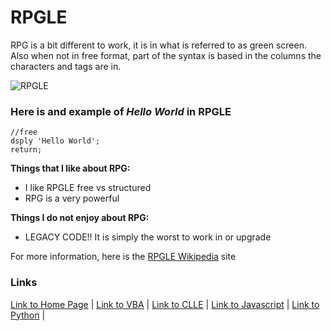 # RPGLE

RPG is a bit different to work, it is in what is referred to as green screen. Also when not in free format, part of the syntax is based in the columns the characters and tags are in.

![RPGLE](https://i.ytimg.com/vi/6-eOEiW2mrQ/hqdefault.jpg)

### Here is and example of _Hello World_ in RPGLE
```
//free
dsply 'Hello World';
return;
```

**Things that I like about RPG:**
* I like RPGLE free vs structured
* RPG is a very powerful

**Things I do not enjoy about RPG:**
* LEGACY CODE!! It is simply the worst to work in or upgrade

For more information, here is the  [RPGLE Wikipedia](https://en.wikipedia.org/wiki/IBM_RPG) site

### Links
[Link to Home Page](https://github.com/Dwalden2021/My_Project/blob/main/README.md) | 
[Link to VBA](https://github.com/Dwalden2021/My_Project/blob/main/VBA.md) | 
[Link to CLLE](https://github.com/Dwalden2021/My_Project/blob/main/CLLE.md) | 
[Link to Javascript](https://github.com/Dwalden2021/My_Project/blob/main/JavaScript.md) | 
[Link to Python](https://github.com/Dwalden2021/My_Project/blob/main/Python.md) | 

